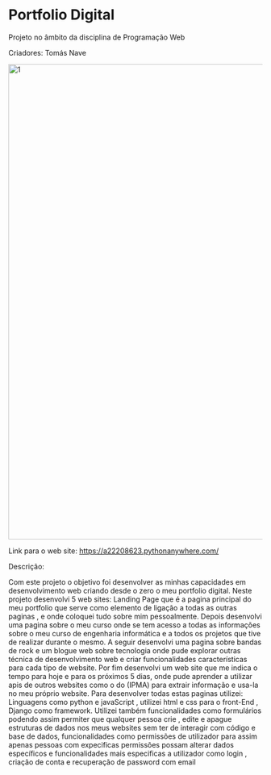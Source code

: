 # Portfolio Digital
Projeto no âmbito da disciplina de Programação Web

Criadores: Tomás Nave

<img width="943" alt="1" src="https://github.com/user-attachments/assets/e760802e-de31-4836-b335-20c8753fb941">

Link para o web site: https://a22208623.pythonanywhere.com/

Descrição:

Com este projeto o objetivo foi desenvolver as minhas capacidades em desenvolvimento web criando desde o zero o meu portfolio digital.
Neste projeto desenvolvi 5 web sites: Landing Page que é a pagina principal do meu portfolio que serve como elemento de ligação a todas as outras paginas , e onde coloquei tudo sobre mim pessoalmente.
Depois desenvolvi uma pagina sobre o meu curso onde se tem acesso a todas as informações sobre o meu curso de engenharia informática e a todos os projetos que tive de realizar durante o mesmo. A seguir desenvolvi uma pagina sobre bandas de rock e um blogue web sobre tecnologia onde pude explorar outras técnica de desenvolvimento web e criar funcionalidades características para cada tipo de website. Por fim desenvolvi um web site que me indica o tempo para hoje e para os próximos 5 dias, onde pude aprender a utilizar apis de outros websites como o do (IPMA) para extrair informação e usa-la no meu próprio website.
Para desenvolver todas estas paginas utilizei: Linguagens como python e javaScript , utilizei html e css para o front-End , Django como framework. Utilizei também funcionalidades como formulários podendo assim permiter que qualquer pessoa crie , edite e apague estruturas de dados nos meus websites sem ter de interagir com código e base de dados, funcionalidades como permissões de utilizador para assim apenas pessoas com expecificas permissões possam alterar dados específicos e funcionalidades mais especificas a utilizador como login , criação de conta e recuperação de password com email 








